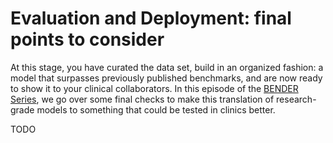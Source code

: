 # Evaluation and Deployment: final points to consider

At this stage, you have curated the data set, build in an organized fashion: a model that surpasses previously published benchmarks, and are now ready to show it to your clinical collaborators. In this episode of the [BENDER Series](https://github.com/ubern-mia/bender), we go over some final checks to make this translation of research-grade models to something that could be tested in clinics better.

TODO
